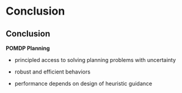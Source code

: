 # Conclusion

## Conclusion


**POMDP Planning**

- principled access to solving planning problems with uncertainty

- robust and efficient behaviors

- performance depends on design of heuristic guidance
